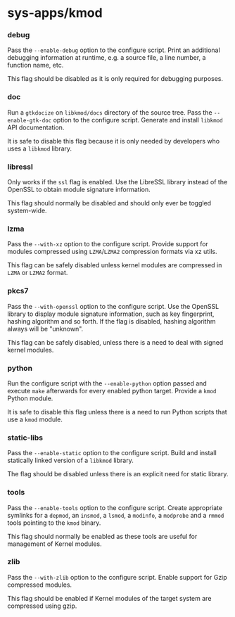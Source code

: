 # sys-apps/kmod

### debug
Pass the `--enable-debug` option to the configure script. Print an additional debugging information at runtime, e.g. a source file, a line number, a function name, etc.

This flag should be disabled as it is only required for debugging purposes.

### doc
Run a `gtkdocize` on `libkmod/docs` directory of the source tree. Pass the `--enable-gtk-doc` option to the configure script. Generate and install `libkmod` API documentation.

It is safe to disable this flag because it is only needed by developers who uses a `libkmod` library.

### libressl
Only works if the `ssl` flag is enabled. Use the LibreSSL library instead of the OpenSSL to obtain module signature information.

This flag should normally be disabled and should only ever be toggled system-wide.

### lzma
Pass the `--with-xz` option to the configure script. Provide support for modules compressed using `LZMA`/`LZMA2` compression formats via xz utils.

This flag can be safely disabled unless kernel modules are compressed in `LZMA` or `LZMA2` format.

### pkcs7
Pass the `--with-openssl` option to the configure script. Use the OpenSSL library to display module signature information, such as key fingerprint, hashing algorithm and so forth. If the flag is disabled, hashing algorithm always will be "unknown".

This flag can be safely disabled, unless there is a need to deal with signed kernel modules.

### python
Run the configure script with the `--enable-python` option passed and execute `make` afterwards for every enabled python target. Provide a `kmod` Python module.

It is safe to disable this flag unless there is a need to run Python scripts that use a `kmod` module.

### static-libs
Pass the `--enable-static` option to the configure script. Build and install statically linked version of a `libkmod` library.

The flag should be disabled unless there is an explicit need for static library.

### tools
Pass the `--enable-tools` option to the configure script. Create appropriate symlinks for a `depmod`, an `insmod`, a `lsmod`, a `modinfo`, a `modprobe` and a `rmmod` tools pointing to the `kmod` binary.

This flag should normally be enabled as these tools are useful for management of Kernel modules.

### zlib
Pass the `--with-zlib` option to the configure script. Enable support for Gzip compressed modules.

This flag should be enabled if Kernel modules of the target system are compressed using gzip.
